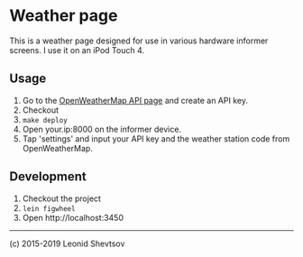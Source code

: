 # Weather page

This is a weather page designed for use in various hardware informer screens.  I use it on an iPod Touch 4.

## Usage

1. Go to the [OpenWeatherMap API page](https://openweathermap.org/) and create an API key.
2. Checkout
3. `make deploy`
4. Open your.ip:8000 on the informer device.
5. Tap 'settings' and input your API key and the weather station code from OpenWeatherMap.

## Development

1. Checkout the project
2. `lein figwheel`
3. Open http://localhost:3450 

* * * 

(c) 2015-2019 Leonid Shevtsov